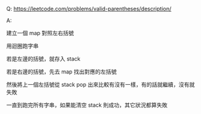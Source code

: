 Q: https://leetcode.com/problems/valid-parentheses/description/

A:

建立一個 map 對照左右括號

用迴圈跑字串

若是左邊的括號，就存入 stack

若是右邊的括號，先去 map 找出對應的左括號

然後將上一個左括號從 stack pop 出來比較有沒有一樣，有的話就繼續，沒有就失敗

一直到跑完所有字串，如果能清空 stack 則成功，其它狀況都算失敗
